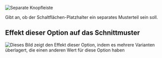 ![Separate Knopfleiste](seperatebuttonplacket.svg)

Gibt an, ob der Schaltflächen-Platzhalter ein separates Musterteil sein soll.

## Effekt dieser Option auf das Schnittmuster

![Dieses Bild zeigt den Effekt dieser Option, indem es mehrere Varianten überlagert, die einen anderen Wert für diese Option haben](simone_seperatebuttonplacket_sample.svg "Effekt dieser Option auf das Schnittmuster")
